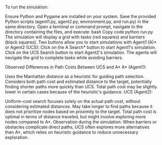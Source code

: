 To run the simulation:

Ensure Python and Pygame are installed on your system.
Save the provided Python scripts (agent1.py, agent2.py, environment.py, and run.py) in the same directory.
Open a terminal or command prompt, navigate to the directory containing the files, and execute:
bash
Copy code
python run.py
The simulation will display a grid with tasks (red squares) and barriers (black squares). Two buttons allow you to start simulations with Agent1 (A)* or Agent2 (UCS):
Click on the A Search* button to start Agent1's simulation.
Click on the UCS Search button to start Agent2's simulation.
The agents will navigate the grid to complete tasks while avoiding barriers.

Observed Differences in Path Costs Between UCS and A*
A* (Agent1):

Uses the Manhattan distance as a heuristic for guiding path selection.
Considers both path cost and estimated distance to the target, potentially finding shorter paths more quickly than UCS.
Total path cost may be slightly lower in certain cases because of the heuristic's guidance.
UCS (Agent2):

Uniform-cost search focuses solely on the actual path cost, without considering estimated distances.
May take longer to find paths because it does not prioritize nodes based on proximity to the target.
Total path cost is optimal in terms of distance traveled, but might involve exploring more nodes compared to A*.
Observation during the simulation:
When barriers or obstacles complicate direct paths, UCS often explores more alternatives than A*, which relies on heuristic guidance to reduce unnecessary exploration.
